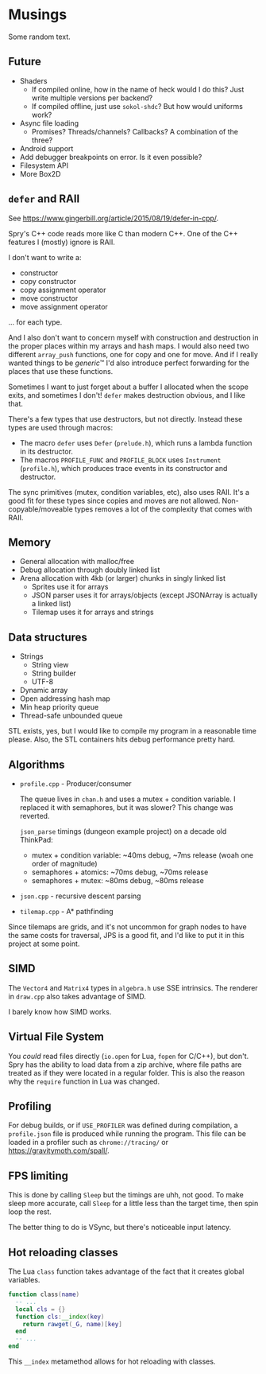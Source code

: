 # Musings

Some random text.

## Future

- Shaders
  - If compiled online, how in the name of heck would I do this? Just write
    multiple versions per backend?
  - If compiled offline, just use `sokol-shdc`? But how would uniforms work?
- Async file loading
  - Promises? Threads/channels? Callbacks? A combination of the three?
- Android support
- Add debugger breakpoints on error. Is it even possible?
- Filesystem API
- More Box2D

## `defer` and RAII

See https://www.gingerbill.org/article/2015/08/19/defer-in-cpp/.

Spry's C++ code reads more like C than modern C++. One of the C++ features I
(mostly) ignore is RAII.

I don't want to write a:

- constructor
- copy constructor
- copy assignment operator
- move constructor
- move assignment operator

... for each type.

And I also don't want to concern myself with construction and destruction in
the proper places within my arrays and hash maps. I would also need two
different `array_push` functions, one for copy and one for move. And if I
really wanted things to be *generic*&trade; I'd also introduce perfect
forwarding for the places that use these functions.

Sometimes I want to just forget about a buffer I allocated when the scope
exits, and sometimes I don't! `defer` makes destruction obvious, and I like
that.

There's a few types that use destructors, but not directly. Instead these
types are used through macros:

- The macro `defer` uses `Defer` (`prelude.h`), which runs a lambda function
  in its destructor.
- The macros `PROFILE_FUNC` and `PROFILE_BLOCK` uses `Instrument`
  (`profile.h`), which produces trace events in its constructor and destructor.

The sync primitives (mutex, condition variables, etc), also uses RAII. It's a
good fit for these types since copies and moves are not allowed.
Non-copyable/moveable types removes a lot of the complexity that comes with
RAII.

## Memory

- General allocation with malloc/free
- Debug allocation through doubly linked list
- Arena allocation with 4kb (or larger) chunks in singly linked list
  - Sprites use it for arrays
  - JSON parser uses it for arrays/objects (except JSONArray is actually a
    linked list)
  - Tilemap uses it for arrays and strings

## Data structures

- Strings
  - String view
  - String builder
  - UTF-8
- Dynamic array
- Open addressing hash map
- Min heap priority queue
- Thread-safe unbounded queue

STL exists, yes, but I would like to compile my program in a reasonable time
please. Also, the STL containers hits debug performance pretty hard.

## Algorithms

- `profile.cpp` - Producer/consumer

  The queue lives in `chan.h` and uses a mutex + condition variable. I
  replaced it with semaphores, but it was slower? This change was reverted.

  `json_parse` timings (dungeon example project) on a decade old ThinkPad:

  - mutex + condition variable: ~40ms debug, ~7ms release (woah one order of magnitude)
  - semaphores + atomics: ~70ms debug, ~70ms release
  - semaphores + mutex: ~80ms debug, ~80ms release

- `json.cpp` -  recursive descent parsing
- `tilemap.cpp` - A\* pathfinding

Since tilemaps are grids, and it's not uncommon for graph nodes to have the
same costs for traversal, JPS is a good fit, and I'd like to put it in this
project at some point.

## SIMD

The `Vector4` and `Matrix4` types in `algebra.h` use SSE intrinsics. The
renderer in `draw.cpp` also takes advantage of SIMD.

I barely know how SIMD works.

## Virtual File System

You *could* read files directly (`io.open` for Lua, `fopen` for C/C++), but
don't. Spry has the ability to load data from a zip archive, where file paths
are treated as if they were located in a regular folder. This is also the
reason why the `require` function in Lua was changed.

## Profiling

For debug builds, or if `USE_PROFILER` was defined during compilation, a
`profile.json` file is produced while running the program. This file can be
loaded in a profiler such as `chrome://tracing/` or
https://gravitymoth.com/spall/.

## FPS limiting

This is done by calling `Sleep` but the timings are uhh, not good. To make
sleep more accurate, call `Sleep` for a little less than the target time,
then spin loop the rest.

The better thing to do is VSync, but there's noticeable input latency.

## Hot reloading classes

The Lua `class` function takes advantage of the fact that it creates global
variables.

```lua
function class(name)
  -- ...
  local cls = {}
  function cls:__index(key)
    return rawget(_G, name)[key]
  end
  -- ...
end
```

This `__index` metamethod allows for hot reloading with classes.
